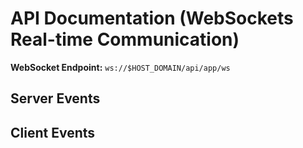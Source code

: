 # API Documentation (WebSockets Real-time Communication)

**WebSocket Endpoint:** `ws://$HOST_DOMAIN/api/app/ws`

## Server Events

## Client Events
